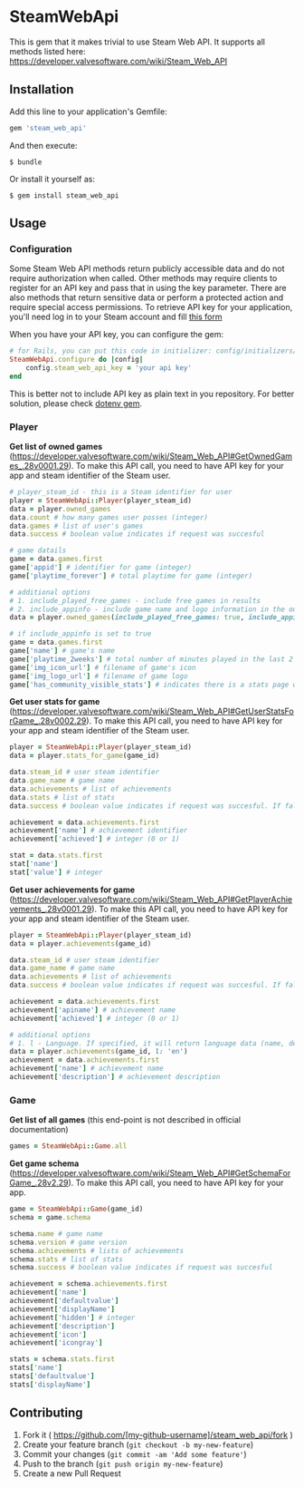 # SteamWebApi

This is gem that it makes trivial to use Steam Web API. It supports all methods listed here: https://developer.valvesoftware.com/wiki/Steam_Web_API

## Installation

Add this line to your application's Gemfile:

```ruby
gem 'steam_web_api'
```

And then execute:

    $ bundle

Or install it yourself as:

    $ gem install steam_web_api

## Usage

### Configuration

Some Steam Web API methods return publicly accessible data and do not require authorization when called. Other methods may require clients to register for an API key and pass that in using the key parameter. There are also methods that return sensitive data or perform a protected action and require special access permissions. To retrieve API key for your application, you'll need log in to your Steam account and fill [this form](http://steamcommunity.com/dev/apikey)

When you have your API key, you can configure the gem:

```ruby
# for Rails, you can put this code in initializer: config/initializers/steam_web_api.rb
SteamWebApi.configure do |config|
	config.steam_web_api_key = 'your api key'
end
```

This is better not to include API key as plain text in you repository. For better solution, please check [dotenv gem](https://github.com/bkeepers/dotenv).

### Player

**Get list of owned games** (https://developer.valvesoftware.com/wiki/Steam_Web_API#GetOwnedGames_.28v0001.29). To make this API call, you need to have API key for your app and steam identifier of the Steam user.

```ruby
# player_steam_id - this is a Steam identifier for user
player = SteamWebApi::Player(player_steam_id)
data = player.owned_games
data.count # how many games user posses (integer)
data.games # list of user's games
data.success # boolean value indicates if request was succesful

# game datails
game = data.games.first
game['appid'] # identifier for game (integer)
game['playtime_forever'] # total playtime for game (integer)

# additional options
# 1. include_played_free_games - include free games in results
# 2. include_appinfo - include game name and logo information in the output. The default is to return appids only.
data = player.owned_games(include_played_free_games: true, include_appinfo: true)

# if include_appinfo is set to true
game = data.games.first
game['name'] # game's name
game['playtime_2weeks'] # total number of minutes played in the last 2 weeks
game['img_icon_url'] # filename of game's icon
game['img_logo_url'] # filename of game logo
game['has_community_visible_stats'] # indicates there is a stats page with achievements or other game stats available for this game
```

**Get user stats for game** (https://developer.valvesoftware.com/wiki/Steam_Web_API#GetUserStatsForGame_.28v0002.29). To make this API call, you need to have API key for your app and steam identifier of the Steam user.

```ruby
player = SteamWebApi::Player(player_steam_id)
data = player.stats_for_game(game_id)

data.steam_id # user steam identifier
data.game_name # game name
data.achievements # list of achievements
data.stats # list of stats
data.success # boolean value indicates if request was succesful. If false, probably the game doesn't have stats and Steam returns 400 status

achievement = data.achievements.first
achievement['name'] # achievement identifier
achievement['achieved'] # integer (0 or 1)

stat = data.stats.first
stat['name']
stat['value'] # integer
```

**Get user achievements for game** (https://developer.valvesoftware.com/wiki/Steam_Web_API#GetPlayerAchievements_.28v0001.29). To make this API call, you need to have API key for your app and steam identifier of the Steam user.

```ruby
player = SteamWebApi::Player(player_steam_id)
data = player.achievements(game_id)

data.steam_id # user steam identifier
data.game_name # game name
data.achievements # list of achievements
data.success # boolean value indicates if request was succesful. If false, probably the game doesn't have stats and Steam returns 400 status

achievement = data.achievements.first
achievement['apiname'] # achievement name
achievement['achieved'] # integer (0 or 1)

# additional options
# 1. l - Language. If specified, it will return language data (name, description) for the requested language.
data = player.achievements(game_id, l: 'en')
achievement = data.achievements.first
achievement['name'] # achievement name
achievement['description'] # achievement description
```

### Game

**Get list of all games** (this end-point is not described in official documentation)

```ruby
games = SteamWebApi::Game.all
```

**Get game schema** (https://developer.valvesoftware.com/wiki/Steam_Web_API#GetSchemaForGame_.28v2.29). To make this API call, you need to have API key for your app.

```ruby
game = SteamWebApi::Game(game_id)
schema = game.schema

schema.name # game name 
schema.version # game version
schema.achievements # lists of achievements
schema.stats # list of stats
schema.success # boolean value indicates if request was succesful

achievement = schema.achievements.first
achievement['name']
achievement['defaultvalue']
achievement['displayName']
achievement['hidden'] # integer
achievement['description']
achievement['icon']
achievement['icongray']

stats = schema.stats.first
stats['name']
stats['defaultvalue']
stats['displayName']
```


## Contributing

1. Fork it ( https://github.com/[my-github-username]/steam_web_api/fork )
2. Create your feature branch (`git checkout -b my-new-feature`)
3. Commit your changes (`git commit -am 'Add some feature'`)
4. Push to the branch (`git push origin my-new-feature`)
5. Create a new Pull Request
